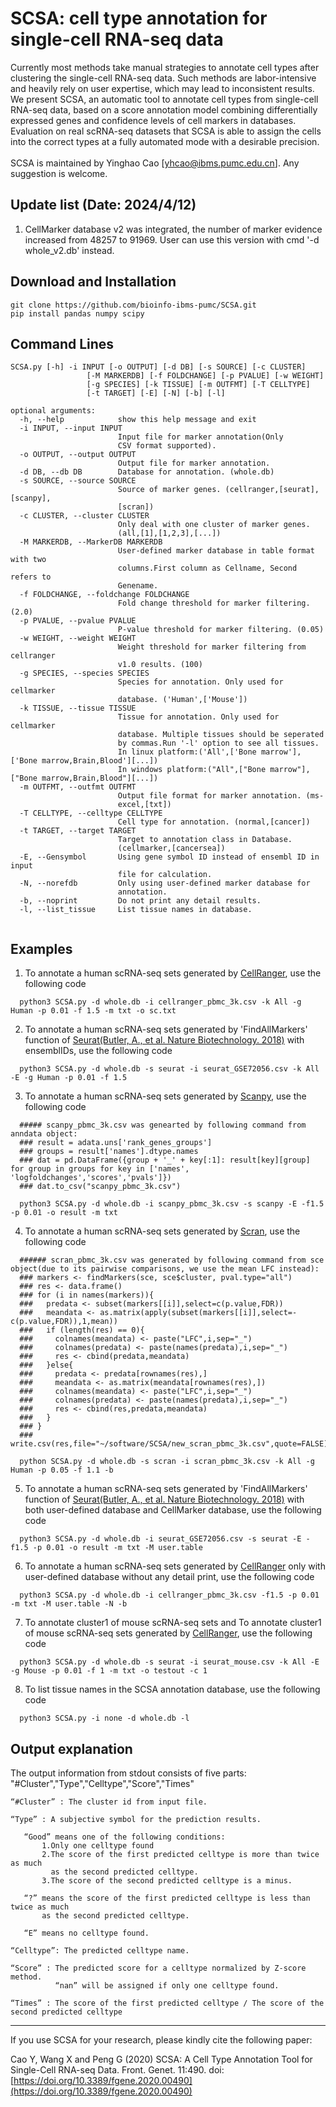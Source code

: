 # SCSA: cell type annotation for single-cell RNA-seq data
Currently most methods take manual strategies to annotate cell types after clustering the single-cell RNA-seq data. Such methods are labor-intensive and heavily rely on user expertise, which may lead to inconsistent results. We present SCSA, an automatic tool to annotate cell types from single-cell RNA-seq data, based on a score annotation model combining differentially expressed genes and confidence levels of cell markers in databases. Evaluation on real scRNA-seq datasets that SCSA is able to assign the cells into the correct types at a fully automated mode with a desirable precision.<br><br>
SCSA is maintained by Yinghao Cao [yhcao@ibms.pumc.edu.cn]. 
Any suggestion is welcome.

## Update list (Date: 2024/4/12)

1. CellMarker database v2 was integrated, the number of marker evidence increased from 48257 to 91969. User can use this version with cmd '-d whole_v2.db' instead.
##

## Download and Installation
```
git clone https://github.com/bioinfo-ibms-pumc/SCSA.git
pip install pandas numpy scipy
```
## Command Lines

```  
SCSA.py [-h] -i INPUT [-o OUTPUT] [-d DB] [-s SOURCE] [-c CLUSTER]
                 [-M MARKERDB] [-f FOLDCHANGE] [-p PVALUE] [-w WEIGHT]
                 [-g SPECIES] [-k TISSUE] [-m OUTFMT] [-T CELLTYPE]
                 [-t TARGET] [-E] [-N] [-b] [-l]

optional arguments:
  -h, --help            show this help message and exit
  -i INPUT, --input INPUT
                        Input file for marker annotation(Only
                        CSV format supported).
  -o OUTPUT, --output OUTPUT
                        Output file for marker annotation.
  -d DB, --db DB        Database for annotation. (whole.db)
  -s SOURCE, --source SOURCE
                        Source of marker genes. (cellranger,[seurat],[scanpy],
                        [scran])
  -c CLUSTER, --cluster CLUSTER
                        Only deal with one cluster of marker genes.
                        (all,[1],[1,2,3],[...])
  -M MARKERDB, --MarkerDB MARKERDB
                        User-defined marker database in table format with two
                        columns.First column as Cellname, Second refers to
                        Genename.
  -f FOLDCHANGE, --foldchange FOLDCHANGE
                        Fold change threshold for marker filtering. (2.0)
  -p PVALUE, --pvalue PVALUE
                        P-value threshold for marker filtering. (0.05)
  -w WEIGHT, --weight WEIGHT
                        Weight threshold for marker filtering from cellranger
                        v1.0 results. (100)
  -g SPECIES, --species SPECIES
                        Species for annotation. Only used for cellmarker
                        database. ('Human',['Mouse'])
  -k TISSUE, --tissue TISSUE
                        Tissue for annotation. Only used for cellmarker
                        database. Multiple tissues should be seperated 
                        by commas.Run '-l' option to see all tissues.
                        In linux platform:('All',['Bone marrow'],['Bone marrow,Brain,Blood'][...])
                        In windows platform:("All",["Bone marrow"],["Bone marrow,Brain,Blood"][...])
  -m OUTFMT, --outfmt OUTFMT
                        Output file format for marker annotation. (ms-
                        excel,[txt])
  -T CELLTYPE, --celltype CELLTYPE
                        Cell type for annotation. (normal,[cancer])
  -t TARGET, --target TARGET
                        Target to annotation class in Database.
                        (cellmarker,[cancersea])
  -E, --Gensymbol       Using gene symbol ID instead of ensembl ID in input
                        file for calculation.
  -N, --norefdb         Only using user-defined marker database for
                        annotation.
  -b, --noprint         Do not print any detail results.
  -l, --list_tissue     List tissue names in database.
  
```
## Examples
1. To annotate a human scRNA-seq sets generated by [CellRanger](https://support.10xgenomics.com/single-cell-gene-expression/software/overview/welcome), use the following code
```
  python3 SCSA.py -d whole.db -i cellranger_pbmc_3k.csv -k All -g Human -p 0.01 -f 1.5 -m txt -o sc.txt
```
2. To annotate a human scRNA-seq sets generated by 'FindAllMarkers' function of [Seurat(Butler, A., et al. Nature Biotechnology. 2018)](https://www.nature.com/articles/nbt.4096) with ensemblIDs, use the following code
```
  python3 SCSA.py -d whole.db -s seurat -i seurat_GSE72056.csv -k All -E -g Human -p 0.01 -f 1.5
```
3. To annotate a human scRNA-seq sets generated by [Scanpy](https://scanpy.readthedocs.io/en/stable/), use the following code
```
  ##### scanpy_pbmc_3k.csv was genearted by following command from anndata object:
  ### result = adata.uns['rank_genes_groups']
  ### groups = result['names'].dtype.names
  ### dat = pd.DataFrame({group + '_' + key[:1]: result[key][group] for group in groups for key in ['names', 'logfoldchanges','scores','pvals']})
  ### dat.to_csv("scanpy_pbmc_3k.csv")
  
  python3 SCSA.py -d whole.db -i scanpy_pbmc_3k.csv -s scanpy -E -f1.5 -p 0.01 -o result -m txt 
```
4. To annotate a human scRNA-seq sets generated by [Scran](https://rdrr.io/bioc/scran/), use the following code
```
  ###### scran_pbmc_3k.csv was generated by following command from sce object(due to its pairwise comparisons, we use the mean LFC instead):
  ### markers <- findMarkers(sce, sce$cluster, pval.type="all")
  ### res <- data.frame()
  ### for (i in names(markers)){
  ###   predata <- subset(markers[[i]],select=c(p.value,FDR))
  ###   meandata <- as.matrix(apply(subset(markers[[i]],select=-c(p.value,FDR)),1,mean)) 
  ###   if (length(res) == 0){
  ###     colnames(meandata) <- paste("LFC",i,sep="_")
  ###     colnames(predata) <- paste(names(predata),i,sep="_")
  ###     res <- cbind(predata,meandata)
  ###   }else{
  ###     predata <- predata[rownames(res),]
  ###     meandata <- as.matrix(meandata[rownames(res),])
  ###     colnames(meandata) <- paste("LFC",i,sep="_")
  ###     colnames(predata) <- paste(names(predata),i,sep="_")
  ###     res <- cbind(res,predata,meandata)
  ###   }
  ### }
  ### write.csv(res,file="~/software/SCSA/new_scran_pbmc_3k.csv",quote=FALSE)
  
  python SCSA.py -d whole.db -s scran -i scran_pbmc_3k.csv -k All -g Human -p 0.05 -f 1.1 -b
```
5. To annotate a human scRNA-seq sets generated by 'FindAllMarkers' function of [Seurat(Butler, A., et al. Nature Biotechnology. 2018)](https://www.nature.com/articles/nbt.4096) with both user-defined database and CellMarker database, use the following code
```
  python3 SCSA.py -d whole.db -i seurat_GSE72056.csv -s seurat -E -f1.5 -p 0.01 -o result -m txt -M user.table 
```
6. To annotate a human scRNA-seq sets generated by [CellRanger](https://support.10xgenomics.com/single-cell-gene-expression/software/overview/welcome) only with user-defined database without any detail print, use the following code
```
  python3 SCSA.py -d whole.db -i cellranger_pbmc_3k.csv -f1.5 -p 0.01 -m txt -M user.table -N -b
```
7. To annotate cluster1 of mouse scRNA-seq sets and 
To annotate cluster1 of mouse scRNA-seq sets generated by [CellRanger](https://support.10xgenomics.com/single-cell-gene-expression/software/overview/welcome), use the following code
```
  python3 SCSA.py -d whole.db -s seurat -i seurat_mouse.csv -k All -E -g Mouse -p 0.01 -f 1 -m txt -o testout -c 1
```
8. To list tissue names in the SCSA annotation database, use the following code
```
  python3 SCSA.py -i none -d whole.db -l
```
## Output explanation
The output information from stdout consists of five parts: "#Cluster","Type","Celltype","Score","Times"
```
“#Cluster” : The cluster id from input file.
```
```
“Type” : A subjective symbol for the prediction results.

   “Good” means one of the following conditions:
       1.Only one celltype found
       2.The score of the first predicted celltype is more than twice as much 
         as the second predicted celltype.
       3.The score of the second predicted celltype is a minus.

   “?” means the score of the first predicted celltype is less than twice as much
       as the second predicted celltype.

   “E” means no celltype found.
```
```
“Celltype”: The predicted celltype name.
```
```
“Score” : The predicted score for a celltype normalized by Z-score method. 
          “nan” will be assigned if only one celltype found. 
```
```
“Times” : The score of the first predicted celltype / The score of the second predicted celltype
```
---


If you use SCSA for your research, please kindly cite the following paper:

Cao Y, Wang X and Peng G (2020) SCSA: A Cell Type Annotation Tool for Single-Cell RNA-seq Data. Front. Genet. 11:490. doi:  [https://doi.org/10.3389/fgene.2020.00490](https://doi.org/10.3389/fgene.2020.00490)
